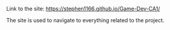 Link to the site:
https://stephen1166.github.io/Game-Dev-CA1/ 

The site is used to navigate to everything related to the project.
